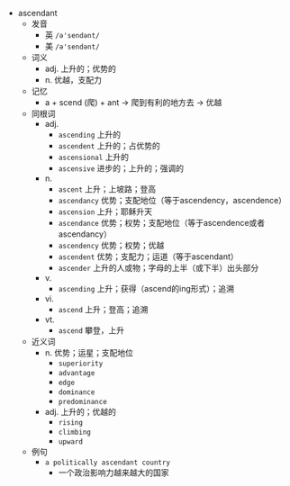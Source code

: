 - ascendant
  - 发音
    - 英 `/ə'sendənt/`
    - 美 `/ə'sendənt/`
  - 词义
    - adj. 上升的；优势的
    - n. 优越，支配力
  - 记忆
    - a + scend (爬) + ant → 爬到有利的地方去 → 优越
  - 同根词
    - adj.
      - `ascending` 上升的
      - `ascendent` 上升的；占优势的
      - `ascensional` 上升的
      - `ascensive` 进步的；上升的；强调的
    - n.
      - `ascent` 上升；上坡路；登高
      - `ascendancy` 优势；支配地位（等于ascendency，ascendence）
      - `ascension` 上升；耶稣升天
      - `ascendance` 优势；权势；支配地位（等于ascendence或者ascendancy）
      - `ascendency` 优势；权势；优越
      - `ascendent` 优势；支配力；运道（等于ascendant）
      - `ascender` 上升的人或物；字母的上半（或下半）出头部分
    - v.
      - `ascending` 上升；获得（ascend的ing形式）；追溯
    - vi.
      - `ascend` 上升；登高；追溯
    - vt.
      - `ascend` 攀登，上升
  - 近义词
    - n. 优势；运星；支配地位
      - `superiority`
      - `advantage`
      - `edge`
      - `dominance`
      - `predominance`
    - adj. 上升的；优越的
      - `rising`
      - `climbing`
      - `upward`
  - 例句
    - `a politically ascendant country`
      - 一个政治影响力越来越大的国家

